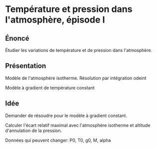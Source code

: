 # Température et pression dans l'atmosphère, épisode I

## Énoncé

Étudier les variations de température et de pression dans l'atmosphère.

## Présentation

Modèle de l'atmosphère isotherme. Résolution par intégration odeint

Modèle à gradient de température constant

## Idée

Demander de résoudre pour le modèle à gradient constant. 

Calculer l'écart relatif maximal avec l'atmosphère isotherme et altitude 
d'annulation de la pression.

Données qui peuvent changer: P0, T0, g0, M, alpha 
